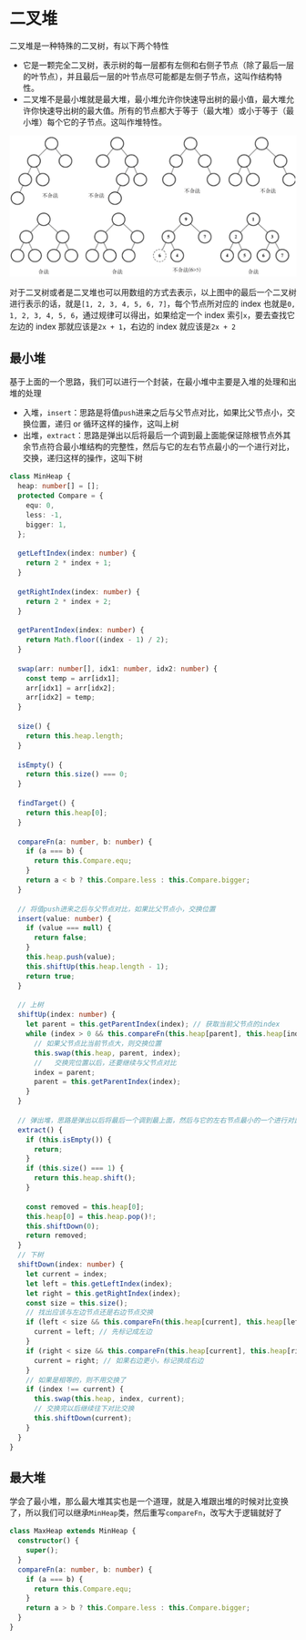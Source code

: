 # 二叉堆

二叉堆是一种特殊的二叉树，有以下两个特性

- 它是一颗完全二叉树，表示树的每一层都有左侧和右侧子节点（除了最后一层的叶节点），并且最后一层的叶节点尽可能都是左侧子节点，这叫作结构特性。
- 二叉堆不是最小堆就是最大堆，最小堆允许你快速导出树的最小值，最大堆允许你快速导出树的最大值。所有的节点都大于等于（最大堆）或小于等于（最小堆）每个它的子节点。这叫作堆特性。

![二叉堆定义](/算法-img/二叉堆定义.png)

对于二叉树或者是二叉堆也可以用数组的方式去表示，以上图中的最后一个二叉树进行表示的话，就是`[1, 2, 3, 4, 5, 6, 7]`，每个节点所对应的 index 也就是`0, 1, 2, 3, 4, 5, 6`，通过规律可以得出，如果给定一个 index 索引`x`，要去查找它左边的 index 那就应该是`2x + 1`，右边的 index 就应该是`2x + 2`

## 最小堆

基于上面的一个思路，我们可以进行一个封装，在最小堆中主要是入堆的处理和出堆的处理

- 入堆，`insert`：思路是将值`push`进来之后与父节点对比，如果比父节点小，交换位置，递归 or 循环这样的操作，这叫上树
- 出堆，`extract`：思路是弹出以后将最后一个调到最上面能保证除根节点外其余节点符合最小堆结构的完整性，然后与它的左右节点最小的一个进行对比，交换，递归这样的操作，这叫下树

```ts
class MinHeap {
  heap: number[] = [];
  protected Compare = {
    equ: 0,
    less: -1,
    bigger: 1,
  };

  getLeftIndex(index: number) {
    return 2 * index + 1;
  }

  getRightIndex(index: number) {
    return 2 * index + 2;
  }

  getParentIndex(index: number) {
    return Math.floor((index - 1) / 2);
  }

  swap(arr: number[], idx1: number, idx2: number) {
    const temp = arr[idx1];
    arr[idx1] = arr[idx2];
    arr[idx2] = temp;
  }

  size() {
    return this.heap.length;
  }

  isEmpty() {
    return this.size() === 0;
  }

  findTarget() {
    return this.heap[0];
  }

  compareFn(a: number, b: number) {
    if (a === b) {
      return this.Compare.equ;
    }
    return a < b ? this.Compare.less : this.Compare.bigger;
  }

  // 将值push进来之后与父节点对比，如果比父节点小，交换位置
  insert(value: number) {
    if (value === null) {
      return false;
    }
    this.heap.push(value);
    this.shiftUp(this.heap.length - 1);
    return true;
  }

  // 上树
  shiftUp(index: number) {
    let parent = this.getParentIndex(index); // 获取当前父节点的index
    while (index > 0 && this.compareFn(this.heap[parent], this.heap[index]) === this.Compare.bigger) {
      // 如果父节点比当前节点大，则交换位置
      this.swap(this.heap, parent, index);
      //   交换完位置以后，还要继续与父节点对比
      index = parent;
      parent = this.getParentIndex(index);
    }
  }

  // 弹出堆，思路是弹出以后将最后一个调到最上面，然后与它的左右节点最小的一个进行对比，交换
  extract() {
    if (this.isEmpty()) {
      return;
    }
    if (this.size() === 1) {
      return this.heap.shift();
    }

    const removed = this.heap[0];
    this.heap[0] = this.heap.pop()!;
    this.shiftDown(0);
    return removed;
  }
  // 下树
  shiftDown(index: number) {
    let current = index;
    let left = this.getLeftIndex(index);
    let right = this.getRightIndex(index);
    const size = this.size();
    // 找出应该与左边节点还是右边节点交换
    if (left < size && this.compareFn(this.heap[current], this.heap[left]) === this.Compare.bigger) {
      current = left; // 先标记成左边
    }
    if (right < size && this.compareFn(this.heap[current], this.heap[right]) === this.Compare.bigger) {
      current = right; // 如果右边更小，标记换成右边
    }
    // 如果是相等的，则不用交换了
    if (index !== current) {
      this.swap(this.heap, index, current);
      // 交换完以后继续往下对比交换
      this.shiftDown(current);
    }
  }
}
```

## 最大堆

学会了最小堆，那么最大堆其实也是一个道理，就是入堆跟出堆的时候对比变换了，所以我们可以继承`MinHeap`类，然后重写`compareFn`，改写大于逻辑就好了

```ts
class MaxHeap extends MinHeap {
  constructor() {
    super();
  }
  compareFn(a: number, b: number) {
    if (a === b) {
      return this.Compare.equ;
    }
    return a > b ? this.Compare.less : this.Compare.bigger;
  }
}
```
